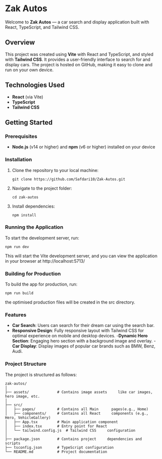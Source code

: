# Zak Autos

Welcome to **Zak Autos** — a car search and display application built with React, TypeScript, and Tailwind CSS.

## Overview

This project was created using **Vite** with React and TypeScript, and styled with **Tailwind CSS**. It provides a user-friendly interface to search for and display cars. The project is hosted on GitHub, making it easy to clone and run on your own device.

## Technologies Used

- **React** (via Vite)
- **TypeScript**
- **Tailwind CSS**

## Getting Started

### Prerequisites

- **Node.js** (v14 or higher) and **npm** (v6 or higher) installed on your device

### Installation

1. Clone the repository to your local machine:

   ```
   git clone https://github.com/Safdari10/Zak-Autos.git
2. Navigate to the project folder:

     ``` 
     cd zak-autos
3. Install dependencies:

    ```
    npm install
### Running the Application

To start the development server, run:

    npm run dev


This will start the Vite development server, and you can view the application in your browser at 
http://localhost:5713/


### Building for Production

To build the app for production, run:

    npm run build

the optimised production files will be created in the src directory.

### Features

- **Car Search**: Users can search for their dream car using the search bar.
- **Responsive Design**: Fully responsive layout with Tailwind CSS for optimal experience on mobile and desktop devices.
-**Dynamic Hero Section**: Engaging hero section with a background image and overlay.
-**Car Display**: Display images of popular car brands such as BMW, Benz, Audi.

### Project Structure

The project is structured as follows:

    zak-autos/
    │
    ├── assets/             # Contains image assets     like car images, hero image, etc.
    │
    ├── src/
    │   ├── pages/          # Contains all Main      pages(e.g., Home)
    │   ├── components/     # Contains all React     components (e.g., Hero, VehicleGallery)
    │   ├── App.tsx         # Main application component
    │   ├── index.tsx       # Entry point for React
    │   └── tailwind.config.js  # Tailwind CSS     configuration
    │
    ├── package.json        # Contains project     dependencies and scripts
    ├── tsconfig.json       # TypeScript configuration
    └── README.md           # Project documentation
